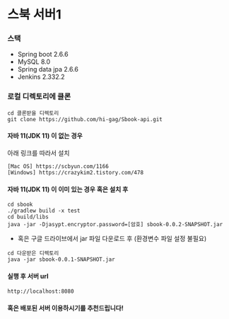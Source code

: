 # 스북 서버1

### 스택
- Spring boot 2.6.6
- MySQL 8.0
- Spring data jpa 2.6.6
- Jenkins 2.332.2

### 로컬 디렉토리에 클론
```shell
cd 클론받을 디렉토리
git clone https://github.com/hi-gag/Sbook-api.git
```

#### 자바 11(JDK 11) 이 없는 경우
아래 링크를 따라서 설치
```shell
[Mac OS] https://scbyun.com/1166
[Windows] https://crazykim2.tistory.com/478
```

#### 자바 11(JDK 11) 이 이미 있는 경우 혹은 설치 후
```shell
cd sbook
./gradlew build -x test
cd build/libs
java -jar -Djasypt.encryptor.password=[암호] sbook-0.0.2-SNAPSHOT.jar
```
- 혹은 구글 드라이브에서 jar 파일 다운로드 후 (환경변수 파일 설정 불필요)
```shell
cd 다운받은 디렉토리
java -jar sbook-0.0.1-SNAPSHOT.jar
```

#### 실행 후 서버 url
```shell
http://localhost:8080
```

#### 혹은 배포된 서버 이용하시기를 추천드립니다!
